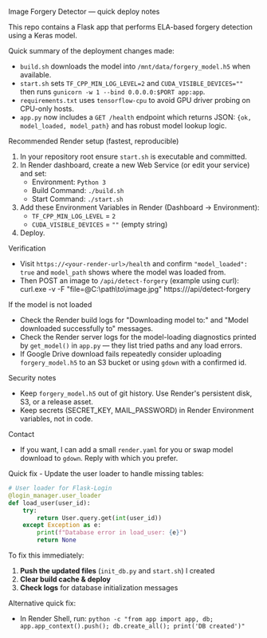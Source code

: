 Image Forgery Detector — quick deploy notes

This repo contains a Flask app that performs ELA-based forgery detection using a Keras model.

Quick summary of the deployment changes made:
- `build.sh` downloads the model into `/mnt/data/forgery_model.h5` when available.
- `start.sh` sets `TF_CPP_MIN_LOG_LEVEL=2` and `CUDA_VISIBLE_DEVICES=""` then runs `gunicorn -w 1 --bind 0.0.0.0:$PORT app:app`.
- `requirements.txt` uses `tensorflow-cpu` to avoid GPU driver probing on CPU-only hosts.
- `app.py` now includes a `GET /health` endpoint which returns JSON: `{ok, model_loaded, model_path}` and has robust model lookup logic.

Recommended Render setup (fastest, reproducible)
1. In your repository root ensure `start.sh` is executable and committed.
2. In Render dashboard, create a new Web Service (or edit your service) and set:
   - Environment: `Python 3`
   - Build Command: `./build.sh`
   - Start Command: `./start.sh`
3. Add these Environment Variables in Render (Dashboard → Environment):
   - `TF_CPP_MIN_LOG_LEVEL` = `2`
   - `CUDA_VISIBLE_DEVICES` = `""` (empty string)
4. Deploy.

Verification
- Visit `https://<your-render-url>/health` and confirm `"model_loaded": true` and `model_path` shows where the model was loaded from.
- Then POST an image to `/api/detect-forgery` (example using curl):
  curl.exe -v -F "file=@C:\path\to\image.jpg" https://<your-render-url>/api/detect-forgery

If the model is not loaded
- Check the Render build logs for "Downloading model to:" and "Model downloaded successfully to" messages.
- Check the Render server logs for the model-loading diagnostics printed by `get_model()` in `app.py` — they list tried paths and any load errors.
- If Google Drive download fails repeatedly consider uploading `forgery_model.h5` to an S3 bucket or using `gdown` with a confirmed id.

Security notes
- Keep `forgery_model.h5` out of git history. Use Render's persistent disk, S3, or a release asset.
- Keep secrets (SECRET_KEY, MAIL_PASSWORD) in Render Environment variables, not in code.

Contact
- If you want, I can add a small `render.yaml` for you or swap model download to `gdown`. Reply with which you prefer.

Quick fix - Update the user loader to handle missing tables:

```python
# User loader for Flask-Login
@login_manager.user_loader
def load_user(user_id):
    try:
        return User.query.get(int(user_id))
    except Exception as e:
        print(f"Database error in load_user: {e}")
        return None
```

To fix this immediately:

1. **Push the updated files** (`init_db.py` and `start.sh`) I created
2. **Clear build cache & deploy**
3. **Check logs** for database initialization messages

Alternative quick fix:
- In Render Shell, run: `python -c "from app import app, db; app.app_context().push(); db.create_all(); print('DB created')"`
